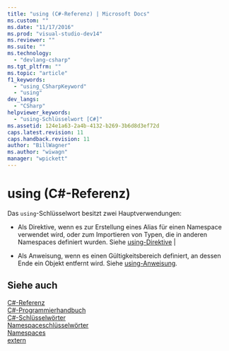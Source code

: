 ```yaml
---
title: "using (C#-Referenz) | Microsoft Docs"
ms.custom: ""
ms.date: "11/17/2016"
ms.prod: "visual-studio-dev14"
ms.reviewer: ""
ms.suite: ""
ms.technology: 
  - "devlang-csharp"
ms.tgt_pltfrm: ""
ms.topic: "article"
f1_keywords: 
  - "using_CSharpKeyword"
  - "using"
dev_langs: 
  - "CSharp"
helpviewer_keywords: 
  - "using-Schlüsselwort [C#]"
ms.assetid: 124e1a63-2a4b-4132-b269-3b6d8d3ef72d
caps.latest.revision: 11
caps.handback.revision: 11
author: "BillWagner"
ms.author: "wiwagn"
manager: "wpickett"
---
```

# using (C#-Referenz)
Das `using`\-Schlüsselwort besitzt zwei Hauptverwendungen:  
  
-   Als Direktive, wenn es zur Erstellung eines Alias für einen Namespace verwendet wird, oder zum Importieren von Typen, die in anderen Namespaces definiert wurden.  Siehe [using\-Direktive](../../../csharp/language-reference/keywords/using-directive.md) &#124;  
  
-   Als Anweisung, wenn es einen Gültigkeitsbereich definiert, an dessen Ende ein Objekt entfernt wird.  Siehe [using\-Anweisung](../../../csharp/language-reference/keywords/using-statement.md).  
  
## Siehe auch  
 [C\#\-Referenz](../../../csharp/language-reference/index.md)   
 [C\#\-Programmierhandbuch](../../../csharp/programming-guide/index.md)   
 [C\#\-Schlüsselwörter](../../../csharp/language-reference/keywords/index.md)   
 [Namespaceschlüsselwörter](../../../csharp/language-reference/keywords/namespace-keywords.md)   
 [Namespaces](../../../csharp/programming-guide/namespaces/index.md)   
 [extern](../../../csharp/language-reference/keywords/extern.md)